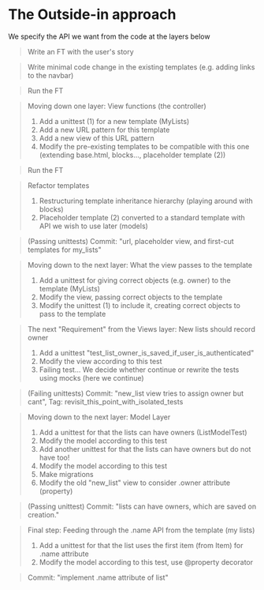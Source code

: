 # The Outside-in approach

We specify the API we want from the code at the layers below

> Write an FT with the user's story

> Write minimal code change in the existing templates (e.g. adding links to the navbar)

> Run the FT

> Moving down one layer: View functions (the controller)
> 1. Add a unittest (1) for a new template (MyLists)
> 2. Add a new URL pattern for this template
> 3. Add a new view of this URL pattern
> 4. Modify the pre-existing templates to be compatible with this one 
>(extending base.html, blocks..., placeholder template (2))

> Run the FT

> Refactor templates
> 1. Restructuring template inheritance hierarchy (playing around with blocks)
> 2. Placeholder template (2) converted to a standard template with API we wish to use later (models)

> (Passing unittests) Commit: "url, placeholder view, and first-cut templates for my_lists"

> Moving down to the next layer: What the view passes to the template
> 1. Add a unittest for giving correct objects (e.g. owner) to the template (MyLists)
> 2. Modify the view, passing correct objects to the template
> 3. Modify the unittest (1) to include it, creating correct objects to pass to the template

> The next "Requirement" from the Views layer: New lists should record owner
> 1. Add a unittest "test_list_owner_is_saved_if_user_is_authenticated"
> 2. Modify the view according to this test
> 3. Failing test... We decide whether continue or rewrite the tests using mocks (here we continue)

> (Failing unittests) Commit: "new_list view tries to assign owner but cant", Tag: revisit_this_point_with_isolated_tests

> Moving down to the next layer: Model Layer
> 1. Add a unittest for that the lists can have owners (ListModelTest)
> 2. Modify the model according to this test
> 3. Add another unittest for that the lists can have owners but do not have too!
> 4. Modify the model according to this test
> 5. Make migrations
> 6. Modify the old "new_list" view to consider .owner attribute (property)

> (Passing unittest) Commit: "lists can have owners, which are saved on creation."

> Final step: Feeding through the .name API from the template (my lists)
> 1. Add a unittest for that the list uses the first item (from Item) for .name attribute
> 2. Modify the model according to this test, use @property decorator

> Commit: "implement .name attribute of list"